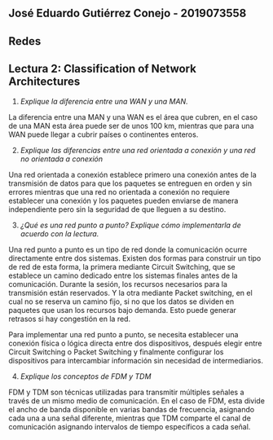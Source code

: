 ## José Eduardo Gutiérrez Conejo \- 2019073558

## Redes

## Lectura 2: Classification of Network Architectures

1. *Explique la diferencia entre una WAN y una MAN.*

La diferencia entre una MAN y una WAN es el área que cubren, en el caso de una MAN esta área puede ser de unos 100 km, mientras que para una WAN puede llegar a cubrir países o continentes enteros.

2. *Explique las diferencias entre una red orientada a conexión y una red no orientada a conexión*

Una red orientada a conexión establece primero una conexión antes de la transmisión de datos para que los paquetes se entreguen en orden y sin errores mientras que una red no orientada a conexión no requiere establecer una conexión y los paquetes pueden enviarse de manera independiente pero sin la seguridad de que lleguen a su destino.

3. *¿Qué es una red punto a punto? Explique cómo implementarla de acuerdo con la lectura.*

Una red punto a punto es un tipo de red donde la comunicación ocurre directamente entre dos sistemas. Existen dos formas para construir un tipo de red de esta forma, la primera mediante Circuit Switching, que se establece un camino dedicado entre los sistemas finales antes de la comunicación. Durante la sesión, los recursos necesarios para la transmisión están reservados. Y la otra mediante Packet switching, en el cual no se reserva un camino fijo, si no que los datos se dividen en paquetes que usan los recursos bajo demanda. Esto puede generar retrasos si hay congestión en la red.

Para implementar una red punto a punto, se necesita establecer una conexión física o lógica directa entre dos dispositivos, después elegir entre Circuit Switching o Packet Switching y finalmente configurar los dispositivos para intercambiar información sin necesidad de intermediarios.

4. *Explique los conceptos de FDM y TDM*

FDM y TDM son técnicas utilizadas para transmitir múltiples señales a través de un mismo medio de comunicación. En el caso de FDM, esta divide el ancho de banda disponible en varias bandas de frecuencia, asignando cada una a una señal diferente, mientras que TDM comparte el canal de comunicación asignando intervalos de tiempo específicos a cada señal. 